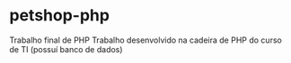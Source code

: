 # petshop-php
Trabalho final de PHP
Trabalho desenvolvido na cadeira de PHP do curso de TI (possuí banco de dados)

